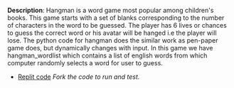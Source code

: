 **Description**: Hangman is a word game most popular among children's books. This game starts with a set of blanks corresponding to the number of characters in the word to be guessed. The player has 6 lives or chances to guess the correct word or his avatar will be hanged i.e the player will lose. The python code for hangman does the similar work as pen-paper game does, but dynamically changes with input. In this game we have hangman_wordlist which contains a list of english words from which computer randomly selects a word for user to guess.

- [Replit code](https://replit.com/@MihirMore1/Day-7-Hangman-5-Start#main.py)
*Fork the code to run and test.*
